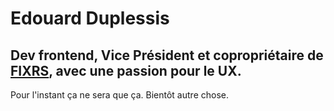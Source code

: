 # Edouard Duplessis
## Dev frontend, Vice Président et copropriétaire de [FIXRS](https://fixrs.ca), avec une passion pour le UX.
Pour l'instant ça ne sera que ça.
Bientôt autre chose.